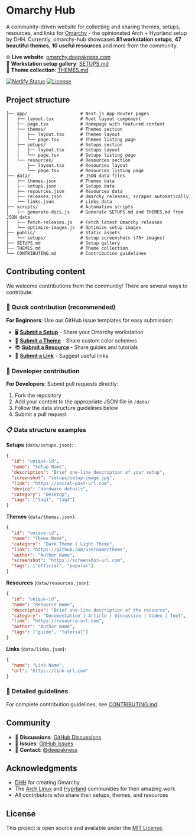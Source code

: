 # Omarchy Hub

A community-driven website for collecting and sharing themes, setups, resources, and links for [Omarchy](https://omarchy.org) - the opinionated Arch + Hyprland setup by DHH. <!--STATS:START-->
Currently, omarchy-hub showcases **81 workstation setups**, **47 beautiful themes**, **10 useful resources** and more from the community.
<!--STATS:END-->

🌐 **Live website**: [omarchy.deepakness.com](https://omarchy.deepakness.com)  
📸 **Workstation setup gallery**: [SETUPS.md](SETUPS.md)  
🎨 **Theme collection**: [THEMES.md](THEMES.md)

<!-- Badges -->

[![Netlify Status](https://api.netlify.com/api/v1/badges/e4bf623c-783c-4a5e-af63-f655043ace6b/deploy-status)](https://app.netlify.com/projects/omarchy-hub/deploys)
[![License](https://img.shields.io/github/license/deepakness/omarchy-hub?color=64748b)](LICENSE)


## Project structure

```
├── app/                    # Next.js App Router pages
│   ├── layout.tsx          # Root layout component
│   ├── page.tsx            # Homepage with featured content
│   ├── themes/             # Themes section
│   │   ├── layout.tsx      # Themes layout
│   │   └── page.tsx        # Themes listing page
│   ├── setups/             # Setups section
│   │   ├── layout.tsx      # Setups layout
│   │   └── page.tsx        # Setups listing page
│   └── resources/          # Resources section
│       ├── layout.tsx      # Resources layout
│       └── page.tsx        # Resources listing page
├── data/                   # JSON data files
│   ├── themes.json         # Themes data
│   ├── setups.json         # Setups data
│   ├── resources.json      # Resources data
│   ├── releases.json       # Omarchy releases, scrapes automatically
│   └── links.json          # Links data
├── scripts/                # Automation scripts
│   ├── generate-docs.js    # Generate SETUPS.md and THEMES.md from JSON data
│   ├── fetch-releases.js   # Fetch latest Omarchy releases
│   └── optimize-images.js  # Optimize setup images
├── public/                 # Static assets
│   └── setups/             # Setup screenshots (75+ images)
├── SETUPS.md               # Setup gallery
├── THEMES.md               # Theme collection
└── CONTRIBUTING.md         # Contribution guidelines
```


## Contributing content

We welcome contributions from the community! There are several ways to contribute:

### 🚀 Quick contribution (recommended)

**For Beginners**: Use our GitHub issue templates for easy submission:

- 🖥️ **[Submit a Setup](https://github.com/deepakness/omarchy-hub/issues/new?template=setup-submission.yml)** - Share your Omarchy workstation
- 🎨 **[Submit a Theme](https://github.com/deepakness/omarchy-hub/issues/new?template=theme-submission.yml)** - Share custom color schemes
- 📚 **[Submit a Resource](https://github.com/deepakness/omarchy-hub/issues/new?template=resource-submission.yml)** - Share guides and tutorials
- 🔗 **[Submit a Link](https://github.com/deepakness/omarchy-hub/issues/new?template=link-submission.yml)** - Suggest useful links

### 🔧 Developer contribution

**For Developers**: Submit pull requests directly:

1. Fork the repository
2. Add your content to the appropriate JSON file in `/data/`
3. Follow the data structure guidelines below
4. Submit a pull request

### 📋 Data structure examples

**Setups** (`data/setups.json`):
```json
{
  "id": "unique-id",
  "name": "Setup Name",
  "description": "Brief one-line description of your setup",
  "screenshot": "setups/setup-image.jpg",
  "link": "https://social-post-url.com",
  "device": "Hardware details",
  "category": "Desktop",
  "tags": ["tag1", "tag2"]
}
```

**Themes** (`data/themes.json`):
```json
{
  "id": "unique-id",
  "name": "Theme Name",
  "category": "Dark Theme | Light Theme",
  "link": "https://github.com/username/theme",
  "author": "Author Name",
  "screenshot": "https://screenshot-url.com",
  "tags": ["official", "popular"]
}
```

**Resources** (`data/resources.json`):
```json
{
  "id": "unique-id",
  "name": "Resource Name",
  "description": "Brief one-line description of the resource",
  "category": "Documentation | Article | Discussion | Video | Tool",
  "link": "https://resource-url.com",
  "author": "Author Name",
  "tags": ["guide", "tutorial"]
}
```

**Links** (`data/links.json`):
```json
{
  "name": "Link Name",
  "url": "https://link-url.com"
}
```

### 📖 Detailed guidelines

For complete contribution guidelines, see [CONTRIBUTING.md](CONTRIBUTING.md).


## Community

- 💬 **Discussions**: [GitHub Discussions](https://github.com/deepakness/omarchy-hub/discussions)
- 🐛 **Issues**: [GitHub Issues](https://github.com/deepakness/omarchy-hub/issues)
- 📧 **Contact**: [@deepakness](https://github.com/deepakness)

## Acknowledgments

- [DHH](https://dhh.dk) for creating Omarchy
- The [Arch Linux](https://archlinux.org/) and [Hyprland](https://github.com/hyprwm/Hyprland) communities for their amazing work
- All contributors who share their setups, themes, and resources

## License

This project is open source and available under the [MIT License](LICENSE).